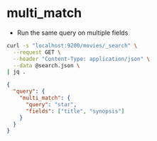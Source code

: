 # multi_match

- Run the same query on multiple fields

```sh
curl -s "localhost:9200/movies/_search" \
  --request GET \
  --header "Content-Type: application/json" \
  --data @search.json \
| jq .
```

```json
{
  "query": {
    "multi_match": {
      "query": "star",
      "fields": ["title", "synopsis"]
    }
  }
}
```

